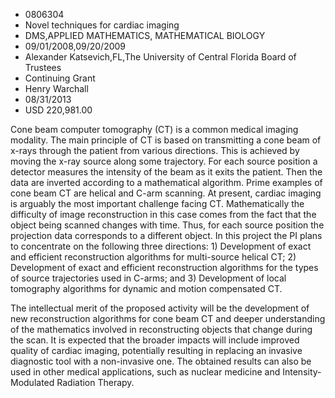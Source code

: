 
* 0806304
* Novel techniques for cardiac imaging
* DMS,APPLIED MATHEMATICS, MATHEMATICAL BIOLOGY
* 09/01/2008,09/20/2009
* Alexander Katsevich,FL,The University of Central Florida Board of Trustees
* Continuing Grant
* Henry Warchall
* 08/31/2013
* USD 220,981.00

Cone beam computer tomography (CT) is a common medical imaging modality. The
main principle of CT is based on transmitting a cone beam of x-rays through the
patient from various directions. This is achieved by moving the x-ray source
along some trajectory. For each source position a detector measures the
intensity of the beam as it exits the patient. Then the data are inverted
according to a mathematical algorithm. Prime examples of cone beam CT are
helical and C-arm scanning. At present, cardiac imaging is arguably the most
important challenge facing CT. Mathematically the difficulty of image
reconstruction in this case comes from the fact that the object being scanned
changes with time. Thus, for each source position the projection data
corresponds to a different object. In this project the PI plans to concentrate
on the following three directions: 1) Development of exact and efficient
reconstruction algorithms for multi-source helical CT; 2) Development of exact
and efficient reconstruction algorithms for the types of source trajectories
used in C-arms; and 3) Development of local tomography algorithms for dynamic
and motion compensated CT.

The intellectual merit of the proposed activity will be the development of new
reconstruction algorithms for cone beam CT and deeper understanding of the
mathematics involved in reconstructing objects that change during the scan. It
is expected that the broader impacts will include improved quality of cardiac
imaging, potentially resulting in replacing an invasive diagnostic tool with a
non-invasive one. The obtained results can also be used in other medical
applications, such as nuclear medicine and Intensity-Modulated Radiation
Therapy.

